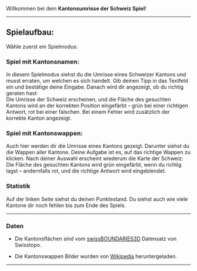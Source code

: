 Willkommen bei dem **Kantonsumrisse der Schweiz Spiel**!

---

## Spielaufbau:

Wähle zuerst ein Spielmodus:

### Spiel mit Kantonsnamen: 
In diesem Spielmodus siehst du die Umrisse eines Schweizer Kantons und musst erraten, um welchen es sich handelt. Gib deinen Tipp in das Textfeld ein und bestätige deine Eingabe. Danach wird dir angezeigt, ob du richtig geraten hast:  
Die Umrisse der Schweiz erscheinen, und die Fläche des gesuchten Kantons wird an der korrekten Position eingefärbt – grün bei einer richtigen Antwort, rot bei einer falschen. Bei einem Fehler wird zusätzlich der korrekte Kanton angezeigt.

### Spiel mit Kantonswappen:

Auch hier werden dir die Umrisse eines Kantons gezeigt. Darunter siehst du die Wappen aller Kantone. Deine Aufgabe ist es, auf das richtige Wappen zu klicken. Nach deiner Auswahl erscheint wiederum die Karte der Schweiz:  
Die Fläche des gesuchten Kantons wird grün eingefärbt, wenn du richtig lagst – andernfalls rot, und die richtige Antwort wird eingeblendet.

### Statistik
Auf der linken Seite siehst du deinen Punktestand. Du siehst auch wie viele Kantone dir noch fehlen bis zum Ende des Spiels.

---

### Daten

- Die Kantonsflächen sind vom [swissBOUNDARIES3D](https://www.swisstopo.admin.ch/de/landschaftsmodell-swissboundaries3d) Datensatz von Swisstopo. 

- Die Kantonswappen Bilder wurden von [Wikipedia](https://de.wikipedia.org/wiki/Liste_der_Wappen_und_Fahnen_der_Schweizer_Kantone) heruntergeladen.

---